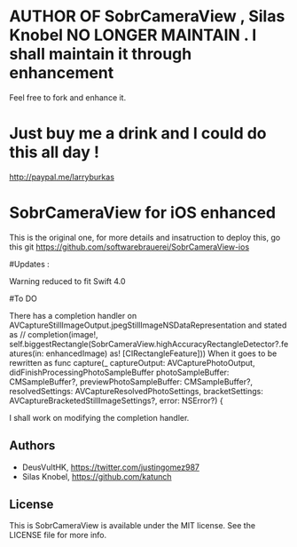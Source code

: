 # AUTHOR OF SobrCameraView  , Silas Knobel  NO LONGER  MAINTAIN . I shall maintain it through enhancement

Feel free to fork and enhance it.

Just buy me a drink and I could do this all day !
======================

http://paypal.me/larryburkas



SobrCameraView for iOS enhanced
======================




This is the original one, for more details and insatruction to deploy this, go this git
https://github.com/softwarebrauerei/SobrCameraView-ios

#Updates :

Warning reduced to fit Swift 4.0

#To DO


There has a completion handler on AVCaptureStillImageOutput.jpegStillImageNSDataRepresentation and stated as
// completion(image!, self.biggestRectangle(SobrCameraView.highAccuracyRectangleDetector?.features(in: enhancedImage) as! [CIRectangleFeature]))
When it goes to be rewritten as
func capture(_ captureOutput: AVCapturePhotoOutput, didFinishProcessingPhotoSampleBuffer photoSampleBuffer: CMSampleBuffer?, previewPhotoSampleBuffer: CMSampleBuffer?, resolvedSettings: AVCaptureResolvedPhotoSettings, bracketSettings: AVCaptureBracketedStillImageSettings?, error: NSError?) {

I shall work on modifying the completion handler. 

## Authors
- DeusVultHK, https://twitter.com/justingomez987
- Silas Knobel, https://github.com/katunch


## License
This is
SobrCameraView is available under the MIT license. See the LICENSE file for more info.
